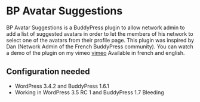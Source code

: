 BP Avatar Suggestions
=====================

BP Avatar Suggestions is a BuddyPress plugin to allow network admin to add a list of suggested avatars in order to let the members of his network to select one of the avatars from their profile page.
This plugin was inspired by Dan (Network Admin of the French BuddyPress community).
You can watch a demo of the plugin on my vimeo [vimeo](http://vimeo.com/imath/bp-avatar-suggestions)
Available in french and english. 


Configuration needed
--------------------

+ WordPress 3.4.2 and BuddyPress 1.6.1
+ Working in WordPress 3.5 RC 1 and BuddyPress 1.7 Bleeding

